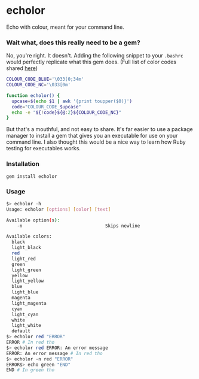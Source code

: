 # echolor
Echo with colour, meant for your command line.

### Wait what, does this really need to be a gem?
No, you're right. It doesn't. Adding the following snippet to your `.bashrc` would perfectly replicate what this gem does.
(Full list of color codes shared [here](echolor.sh))
```sh
COLOUR_CODE_BLUE='\033[0;34m'
COLOUR_CODE_NC='\033[0m'

function echolor() {
  upcase=$(echo $1 | awk '{print toupper($0)}')
  code="COLOUR_CODE_$upcase"
  echo -e "${!code}${@:2}${COLOUR_CODE_NC}"
}
```
But that's a mouthful, and not easy to share. It's far easier to use a package manager to install a gem that gives you an executable for use on your command line.
I also thought this would be a nice way to learn how Ruby testing for executables works.

### Installation
```
gem install echolor
```

### Usage
```sh
$> echolor -h
Usage: echolor [options] [color] [text]

Available option(s):
    -n                               Skips newline

Available colors:
  black
  light_black
  red
  light_red
  green
  light_green
  yellow
  light_yellow
  blue
  light_blue
  magenta
  light_magenta
  cyan
  light_cyan
  white
  light_white
  default
$> echolor red "ERROR"
ERROR # In red tho
$> echolor red ERROR: An error message
ERROR: An error message # In red tho
$> echolor -n red "ERROR"
ERROR$> echo green "END"
END # In green tho
```
